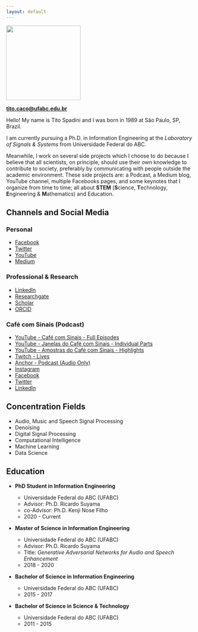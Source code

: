 ```yaml
---
layout: default
---
```


<img src="https://raw.githubusercontent.com/titocaco/titocaco.github.io/master/images/tito_000.jpg" width="200" height="200"/>

**tito.caco@ufabc.edu.br**

Hello! My name is Tito Spadini and I was born in 1989 at São Paulo, SP, Brazil.

I am currently pursuing a Ph.D. in Information Engineering at the _Laboratory of Signals & Systems_ from Universidade Federal do ABC.

Meanwhile, I work on several side projects which I choose to do because I believe that all scientists, on principle, should use their own knowledge to contribute to society, preferably by communicating with people outside the academic environment. These side projects are: a Podcast, a Medium blog, YouTube channel, multiple Facebooks pages, and some keynotes that I organize from time to time; all about **STEM** (**S**cience, **T**echnology, **E**ngineering & **M**athematics) and Education.

## Channels and Social Media
### Personal
* [Facebook](https://www.facebook.com/titospadini)
* [Twitter](https://www.twitter.com/titospadini)
* [YouTube](https://www.youtube.com/titospadini)
* [Medium](https://www.medium.com/@titospadini)

### Professional & Research
* [LinkedIn](https://www.linkedin.com/in/titospadini/)
* [Researchgate](https://www.researchgate.net/profile/Tito_Spadini)
* [Scholar](https://scholar.google.com.br/citations?user=5d13kDAAAAAJ)
* [ORCID](https://orcid.org/0000-0002-2716-174X)

### Café com Sinais (Podcast)
* [YouTube - Café com Sinais - Full Episodes](https://www.youtube.com/channel/UCLnSFZcHeSNDNpYx1igvvSA)
* [YouTube - Janelas do Café com Sinais - Individual Parts](https://www.youtube.com/channel/UC2wYPgMUzIm9XTKTf6pgOqA)
* [YouTube - Amostras do Café com Sinais - Highlights](https://www.youtube.com/channel/UCG407Ck4UM-J6kjP2HKe3_Q)
* [Twitch - Lives](https://www.twitch.tv/cafecomsinais)
* [Anchor - Podcast (Audio Only)](https://anchor.fm/cafe-com-sinais)
* [Instagram](https://www.instagram.com/cafecomsinais/)
* [Facebook](https://www.facebook.com/cafecomsinais)
* [Twitter](https://twitter.com/CafeComSinais)
* [LinkedIn](https://www.linkedin.com/company/cafecomsinais/)

## Concentration Fields
  * Audio, Music and Speech Signal Processing
  * Denoising
  * Digital Signal Processing
  * Computational Intelligence
  * Machine Learning
  * Data Science

<!-- # _Curriculum vitae_ -->

## Education

* **PhD Student in Information Engineering**
  * Universidade Federal do ABC (UFABC)
  * Advisor:    Ph.D. Ricardo Suyama
  * co-Advisor: Ph.D. Kenji Nose Filho
  * 2020 - Current

* **Master of Science in Information Engineering**
  * Universidade Federal do ABC (UFABC)
  * Advisor:  Ph.D. Ricardo Suyama
  * Title:  _Generative Adversarial Networks for Audio and Speech Enhancement_
  * 2018 - 2020

* **Bachelor of Science in Information Engineering**
  * Universidade Federal do ABC (UFABC)
  * 2015 - 2017

* **Bachelor of Science in Science & Technology**
  * Universidade Federal do ABC (UFABC)
  * 2011 - 2015





<!-- Text can be **bold**, _italic_, or ~~strikethrough~~.

[Link to another page](./another-page.html).

There should be whitespace between paragraphs.

There should be whitespace between paragraphs. We recommend including a README, or a file with information about your project.

# Header 1

This is a normal paragraph following a header. GitHub is a code hosting platform for version control and collaboration. It lets you and others work together on projects from anywhere.

## Header 2

> This is a blockquote following a header.
>
> When something is important enough, you do it even if the odds are not in your favor.

### Header 3

```js
// Javascript code with syntax highlighting.
var fun = function lang(l) {
  dateformat.i18n = require('./lang/' + l)
  return true;
}
```

```ruby
# Ruby code with syntax highlighting
GitHubPages::Dependencies.gems.each do |gem, version|
  s.add_dependency(gem, "= #{version}")
end
```

#### Header 4

*   This is an unordered list following a header.
*   This is an unordered list following a header.
*   This is an unordered list following a header.

##### Header 5

1.  This is an ordered list following a header.
2.  This is an ordered list following a header.
3.  This is an ordered list following a header.

###### Header 6

| head1        | head two          | three |
|:-------------|:------------------|:------|
| ok           | good swedish fish | nice  |
| out of stock | good and plenty   | nice  |
| ok           | good `oreos`      | hmm   |
| ok           | good `zoute` drop | yumm  |

### There's a horizontal rule below this.

* * *

### Here is an unordered list:

*   Item foo
*   Item bar
*   Item baz
*   Item zip

### And an ordered list:

1.  Item one
1.  Item two
1.  Item three
1.  Item four

### And a nested list:

- level 1 item
  - level 2 item
  - level 2 item
    - level 3 item
    - level 3 item
- level 1 item
  - level 2 item
  - level 2 item
  - level 2 item
- level 1 item
  - level 2 item
  - level 2 item
- level 1 item

### Small image

![Octocat](https://assets-cdn.github.com/images/icons/emoji/octocat.png)

### Large image

![Branching](https://guides.github.com/activities/hello-world/branching.png)


### Definition lists can be used with HTML syntax.

<dl>
<dt>Name</dt>
<dd>Godzilla</dd>
<dt>Born</dt>
<dd>1952</dd>
<dt>Birthplace</dt>
<dd>Japan</dd>
<dt>Color</dt>
<dd>Green</dd>
</dl>

```
Long, single-line code blocks should not wrap. They should horizontally scroll if they are too long. This line should be long enough to demonstrate this.
```

```
The final element.
``` -->
